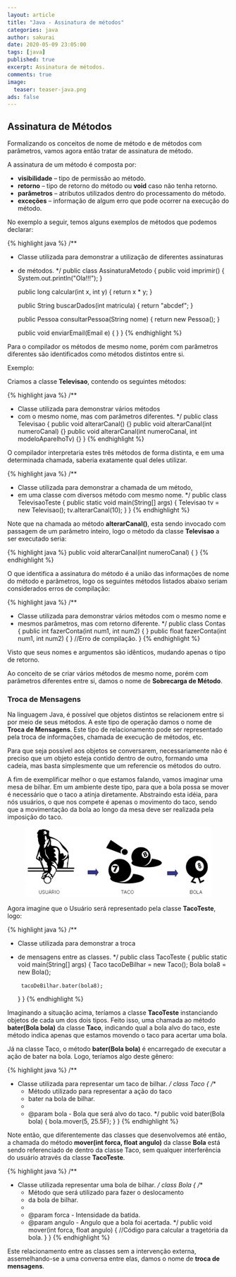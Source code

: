 ```yaml
---
layout: article
title: "Java - Assinatura de métodos"
categories: java
author: sakurai
date: 2020-05-09 23:05:00
tags: [java]
published: true
excerpt: Assinatura de métodos.
comments: true
image:
  teaser: teaser-java.png
ads: false
---
```


## Assinatura de Métodos

Formalizando os conceitos de nome de método e de métodos com parâmetros, vamos agora então tratar de assinatura de método.

A assinatura de um método é composta por:
- **visibilidade** – tipo de permissão ao método.
- **retorno** – tipo de retorno do método ou **void** caso não tenha retorno.
- **parâmetros** – atributos utilizados dentro do processamento do método.
- **exceções** – informação de algum erro que pode ocorrer na execução do método.

No exemplo a seguir, temos alguns exemplos de métodos que podemos declarar:

{% highlight java %}
/**
 * Classe utilizada para demonstrar a utilização de diferentes assinaturas
 * de métodos.
 */
public class AssinaturaMetodo {
    public void imprimir() {
        System.out.println("Ola!!!");
    }
    
    public long calcular(int x, int y) {
        return x * y;
    }
    
    public String buscarDados(int matricula) {
        return "abcdef";
    }
    
    public Pessoa consultarPessoa(String nome) {
        return new Pessoa();
    }
    
    public void enviarEmail(Email e) {
    }
}
{% endhighlight %}

Para o compilador os métodos de mesmo nome, porém com parâmetros diferentes são identificados como métodos distintos entre si.

Exemplo:

Criamos a classe **Televisao**, contendo os seguintes métodos:

{% highlight java %}
/**
 * Classe utilizada para demonstrar vários métodos
 * com o mesmo nome, mas com parâmetros diferentes.
 */
public class Televisao {
    public void alterarCanal() {}
    public void alterarCanal(int numeroCanal) {}
    public void alterarCanal(int numeroCanal, int modeloAparelhoTv) {}
}
{% endhighlight %}

O compilador interpretaria estes três métodos de forma distinta, e em uma determinada chamada, saberia exatamente qual deles utilizar.

{% highlight java %}
/**
 * Classe utilizada para demonstrar a chamada de um método,
 * em uma classe com diversos método com mesmo nome.
 */
public class TelevisaoTeste {
    public static void main(String[] args) {
        Televisao tv = new Televisao();
        tv.alterarCanal(10);
    }
}
{% endhighlight %}

Note que na chamada ao método **alterarCanal()**, esta sendo invocado com passagem de um parâmetro inteiro, logo o método da classe **Televisao** a ser executado seria:

{% highlight java %}
public void alterarCanal(int numeroCanal) { }
{% endhighlight %}

O que identifica a assinatura do método é a união das informações de nome do método e parâmetros, logo os seguintes métodos listados abaixo seriam considerados erros de compilação:

{% highlight java %}
/**
 * Classe utilizada para demonstrar vários métodos com o mesmo nome e 
 * mesmos parâmetros, mas com retorno diferente.
 */
public class Contas {
    public int fazerConta(int num1, int num2) { }
    public float fazerConta(int num1, int num2) { } //Erro de compilação.
}
{% endhighlight %}

Visto que seus nomes e argumentos são idênticos, mudando apenas o tipo de retorno.

Ao conceito de se criar vários métodos de mesmo nome, porém com parâmetros diferentes entre si, damos o nome de **Sobrecarga de Método**.


### Troca de Mensagens

Na linguagem Java, é possível que objetos distintos se relacionem entre si por meio de seus métodos. A este tipo de operação damos o nome de **Troca de Mensagens**. Este tipo de relacionamento pode ser representado pela troca de informações, chamada de execução de métodos, etc.

Para que seja possível aos objetos se conversarem, necessariamente não é preciso que um objeto esteja contido dentro de outro, formando uma cadeia, mas basta simplesmente que um referencie os métodos do outro.

A fim de exemplificar melhor o que estamos falando, vamos imaginar uma mesa de bilhar. Em um ambiente deste tipo, para que a bola possa se mover é necessário que o taco a atinja diretamente. Abstraindo esta idéia, para nós usuários, o que nos compete é apenas o movimento do taco, sendo que a movimentação da bola ao longo da mesa deve ser realizada pela imposição do taco.

<figure>
    <a href="/images/2020-05-09-java-assinatura-metodo.png"><img src="/images/2020-05-09-java-assinatura-metodo.png" alt="Assinatura de métodos."></a>
</figure>

Agora imagine que o Usuário será representado pela classe **TacoTeste**, logo:

{% highlight java %}
/**
 * Classe utilizada para demonstrar a troca
 * de mensagens entre as classes.
 */
public class TacoTeste {
    public static void main(String[] args) {
        Taco tacoDeBilhar = new Taco();
        Bola bola8 = new Bola();
        
        tacoDeBilhar.bater(bola8);
    }
}
{% endhighlight %}

Imaginando a situação acima, teríamos a classe **TacoTeste** instanciando objetos de cada um dos dois tipos. Feito isso, uma chamada ao método **bater(Bola bola)** da classe **Taco**, indicando qual a bola alvo do taco, este método indica apenas que estamos movendo o taco para acertar uma bola.

Já na classe Taco, o método **bater(Bola bola)** é encarregado de executar a ação de bater na bola. Logo, teríamos algo deste gênero:

{% highlight java %}
/**
 * Classe utilizada para representar um taco de bilhar.
 */
class Taco {
    /**
     * Método utilizado para representar a ação do taco
     * bater na bola de bilhar.
     * 
     * @param bola - Bola que será alvo do taco.
     */
    public void bater(Bola bola) {
        bola.mover(5, 25.5F);
    }
}
{% endhighlight %}

Note então, que diferentemente das classes que desenvolvemos até então, a chamada do método **mover(int forca, float angulo)** da classe **Bola** está sendo referenciado de dentro da classe Taco, sem qualquer interferência do usuário através da classe **TacoTeste**.

{% highlight java %}
/**
 * Classe utilizada representar uma bola de bilhar.
 */
class Bola {
    /**
     * Método que será utilizado para fazer o deslocamento
     * da bola de bilhar.
     * 
     * @param forca - Intensidade da batida.
     * @param angulo - Angulo que a bola foi acertada.
     */
    public void mover(int forca, float angulo) {
        //Código para calcular a tragetória da bola.
    }
}
{% endhighlight %}

Este relacionamento entre as classes sem a intervenção externa, assemelhando-se a uma conversa entre elas, damos o nome de **troca de mensagens**.